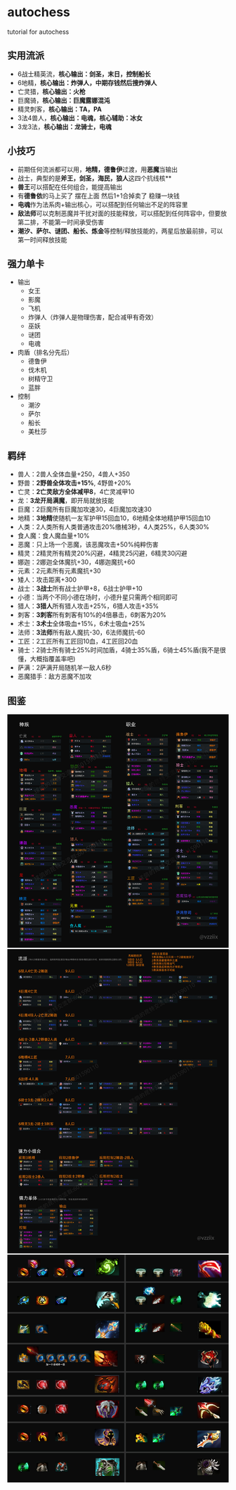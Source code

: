 # autochess
tutorial for autochess
## 实用流派
- 6战士精英流，**核心输出：剑圣，末日，控制船长**
- 6地精，**核心输出：炸弹人，中期存钱然后搜炸弹人**
- 亡灵猎，**核心输出：火枪**
- 巨魔骑，**核心输出：巨魔露娜混沌**
- 精灵刺客，**核心输出：TA，PA**
- 3法4兽人，**核心输出：电魂，核心辅助：冰女**
- 3龙3法，**核心输出：龙骑士，电魂**

## 小技巧
 - 前期任何流派都可以用，**地精，德鲁伊**过渡，用**恶魔**当输出
 - 战士，典型的是**斧王，剑圣，海民，狼人**这四个抗线核**
 - **兽王**可以搭配在任何组合，能提高输出
 - 有**德鲁依**的马上买了 摆在上面 然后1+1合掉卖了 稳赚一块钱
 - **电魂**作为法系肉+输出核心，可以搭配到任何输出不足的阵容里
 - **敌法师**可以克制恶魔并干扰对面的技能释放，可以搭配到任何阵容中，但要放第二排，不能第一时间承受伤害
 - **潮汐、萨尔、谜团、船长、炼金**等控制/释放技能的，两星后放最前排，可以第一时间释放技能
 
## 强力单卡
- 输出
  - 女王
  - 影魔
  - 飞机
  - 炸弹人（炸弹人是物理伤害，配合减甲有奇效）
  - 巫妖 
  - 谜团
  - 电魂
- 肉盾（排名分先后）
  - 德鲁伊
  - 伐木机
  - 树精守卫
  - 蓝胖
- 控制
  - 潮汐
  - 萨尔 
  - 船长
  - 美杜莎

## 羁绊
- 兽人：2兽人全体血量+250，4兽人+350   
- 野兽：**2野兽全体攻击+15%**, 4野兽+20%   
- 亡灵：**2亡灵敌方全体减甲8**，4亡灵减甲10  
- 龙：**3龙开局满魔**，即开局就放技能  
- 巨魔：2巨魔所有巨魔加攻速30，4巨魔加攻速30  
- 地精：**3地精**使随机一友军护甲15回血10，6地精全体地精护甲15回血10  
- 人类：2人类所有人类普通攻击20%缴械3秒，4人类25%，6人类30%  
- 食人魔：食人魔血量+10%  
- 恶魔：只上场一个恶魔，该恶魔攻击+50%纯粹伤害
- 精灵：2精灵所有精灵20%闪避，4精灵25闪避，6精灵30闪避  
- 娜迦：2娜迦全体魔抗+30，4娜迦魔抗+60 
- 元素：2元素所有元素魔抗+30  
- 矮人：攻击距离+300  
- 战士：**3战士**所有战士护甲+8，6战士护甲+10  
- 小德：当两个不同小德在场时，小德升星只需两个相同即可  
- 猎人：**3猎人**所有猎人攻击+25%，6猎人攻击+35%  
- 刺客：**3刺客**所有刺客有10%的4倍暴击，6刺客为20%  
- 术士：**3术士**全体吸血+15%，6术士吸血+25% 
- 法师：**3法师**所有敌人魔抗-30，6法师魔抗-60  
- 工匠：2工匠所有工匠回10血，4工匠回20血  
- 骑士：2骑士所有骑士25%时间加盾，4骑士35%盾，6骑士45%盾(我不是很懂，大概指覆盖率吧)  
- 萨满：2萨满开局随机羊一敌人6秒 
- 恶魔猎手：敌方恶魔不加攻

## 图鉴
![heros](https://github.com/gengyuanzhe/autochess/blob/master/images/heros.png)
![genre](https://github.com/gengyuanzhe/autochess/blob/master/images/genre.png)
![equipment](https://github.com/gengyuanzhe/autochess/blob/master/images/equipment.png)
